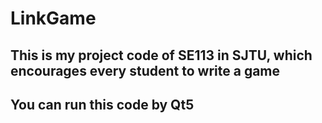 # LinkGame
## This is my project code of SE113 in SJTU, which encourages every student to write a game
## You can run this code by Qt5

